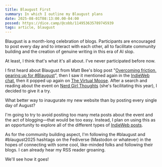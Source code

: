 ```yaml
---
title: Blaugust First
summary: In which I outline my Blaugust plans
date: 2025-08-01T08:13:00.00-04:00
possed: https://dice.camp/@cobb/114953635789745939
tags: article, blaugust
---
```


Blaugust is a month-long celebration of blogs. Participants are encouraged to post every day and to interact with each other, all to facilitate community building and the creation of genuine writing in this era of AI slop.

At least, I think that's what it's all about. I've never participated before now.

I first heard about Blaugust from Matt Bee's blog post "[Overcoming friction, gearing up for #Blaugust](https://mattbee.zone/blog/friction-and-blaugust)", then I saw it mentioned again in the [IndieWeb chat](https://indieweb.org/discuss), then it popped up again on [The Virtual Moose](https://virtualmoose.org/2025/07/31/blaugust-is-here/). After a search and reading about the event on [Nerd Girl Thoughts](https://nerdgirlthoughts.game.blog/2025/07/10/blaugust-2025-is-coming/) (she's facilitating this year), I decided to give it a try.

What better way to inaugurate my new website than by posting every single day of August?

I'm going to try to avoid posting too many meta posts about the event and the act of blogging—that would be too easy. Instead, I plan on using this as an opportunity to explore all of the different types of [IndieWeb posts](https://indieweb.org/posts).

As for the community building aspect, I'm following the #blaugust and #blaugust2025 hashtags on the Fediverse (Mastodon or whatever) in the hopes of connecting with some cool, like-minded folks and following their blogs. I can already hear my RSS reader groaning.

We'll see how it goes!
